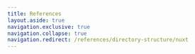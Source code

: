 ```yaml
---
title: References
layout.aside: true
navigation.exclusive: true
navigation.collapse: true
navigation.redirect: /references/directory-structure/nuxt
---
```

